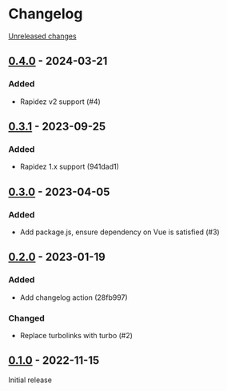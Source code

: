 # Changelog 

[Unreleased changes](https://github.com/rapidez/boldcommerce-order-comments/compare/0.4.0...master)
## [0.4.0](https://github.com/rapidez/boldcommerce-order-comments/releases/tag/0.4.0) - 2024-03-21

### Added

- Rapidez v2 support (#4)

## [0.3.1](https://github.com/rapidez/boldcommerce-order-comments/releases/tag/0.3.1) - 2023-09-25

### Added

- Rapidez 1.x support (941dad1)

## [0.3.0](https://github.com/rapidez/boldcommerce-order-comments/releases/tag/0.3.0) - 2023-04-05

### Added

- Add package.js, ensure dependency on Vue is satisfied (#3)

## [0.2.0](https://github.com/rapidez/boldcommerce-order-comments/releases/tag/0.2.0) - 2023-01-19

### Added

- Add changelog action (28fb997)

### Changed

- Replace turbolinks with turbo (#2)

## [0.1.0](https://github.com/rapidez/boldcommerce-order-comments/releases/tag/0.1.0) - 2022-11-15

Initial release

